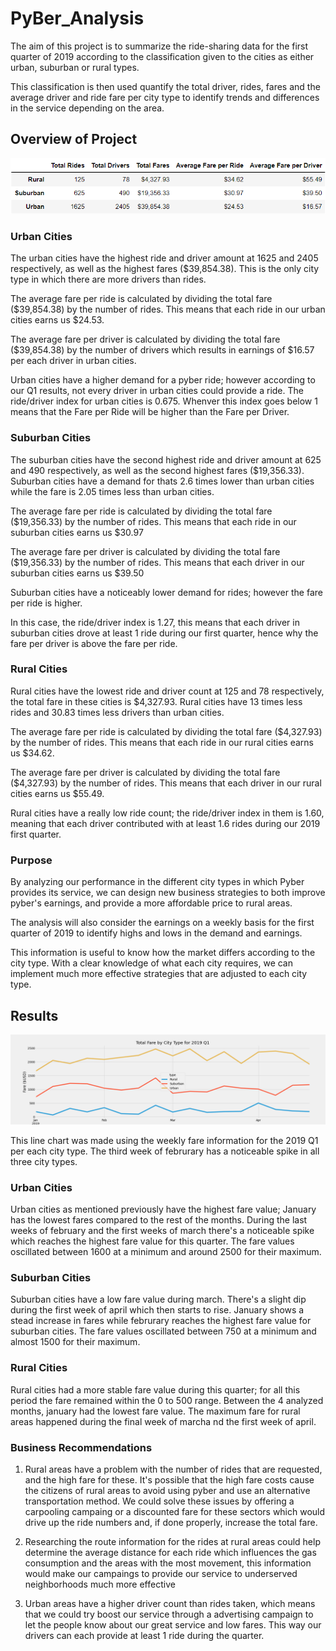 # PyBer_Analysis

The aim of this project is to summarize the ride-sharing data for the first quarter of 2019 according to the classification given to the cities as either urban, suburban or rural types. 

This classification is then used quantify the total driver, rides, fares and the average driver and ride fare per city type to identify trends and differences in the service depending on the area.

## Overview of Project

![Pyber_Summary](/Analysis/Pyber_summary_DF.png)

### Urban Cities

The urban cities have the highest ride and driver amount at 1625 and 2405 respectively, as well as the highest fares ($39,854.38). This is the only city type in which there are more drivers than rides. 

The average fare per ride is calculated by dividing the total fare ($39,854.38) by the number of rides. This means that each ride in our urban cities earns us $24.53. 

The average fare per driver is calculated by dividing the total fare ($39,854.38) by the number of drivers which results in earnings of $16.57 per each driver in urban cities.

Urban cities have a higher demand for a pyber ride; however according to our Q1 results, not every driver in urban cities could provide a ride. The ride/driver index for urban cities is 0.675. Whenver this index goes below 1 means that the Fare per Ride will be higher than the Fare per Driver.

### Suburban Cities

The suburban cities have the second highest ride and driver amount at 625 and 490 respectively, as well as the second highest fares ($19,356.33). Suburban cities have a demand for thats 2.6 times lower than urban cities while the fare is 2.05 times less than urban cities.

The average fare per ride is calculated by dividing the total fare ($19,356.33) by the number of rides. This means that each ride in our suburban cities earns us $30.97	

The average fare per driver is calculated by dividing the total fare ($19,356.33) by the number of rides. This means that each driver in our suburban cities earns us $39.50

Suburban cities have a noticeably lower demand for rides; however the fare per ride is higher.

In this case, the ride/driver index is 1.27, this means that each driver in suburban cities drove at least 1 ride during our first quarter, hence why the fare per driver is above the fare per ride.

### Rural Cities

Rural cities have the lowest ride and driver count at 125 and 78 respectively, the total fare in these cities is $4,327.93. Rural cities have 13 times less rides and 30.83 times less drivers than urban cities. 

The average fare per ride is calculated by dividing the total fare ($4,327.93) by the number of rides. This means that each ride in our rural cities earns us $34.62.	

The average fare per driver is calculated by dividing the total fare ($4,327.93) by the number of rides. This means that each driver in our rural cities earns us $55.49.

Rural cities have a really low ride count; the ride/driver index in them is 1.60, meaning that each driver contributed with at least 1.6 rides during our 2019 first quarter.

### Purpose

By analyzing our performance in the different city types in which Pyber provides its service, we can design new business strategies to both improve pyber's earnings, and provide a more affordable price to rural areas. 

The analysis will also consider the earnings on a weekly basis for the first quarter of 2019 to identify highs and lows in the demand and earnings. 

This information is useful to know how the market differs according to the city type. With a clear knowledge of what each city requires, we can implement much more effective strategies that are adjusted to each city type.

## Results

![Fare_Per_City_Type](/Analysis/Q1_Fares_per_City_Type.png)

This line chart was made using the weekly fare information for the 2019 Q1 per each city type. The third week of februrary has a noticeable spike in all three city types.

### Urban Cities
Urban cities as mentioned previously have the highest fare value; January has the lowest fares compared to the rest of the months. During the last weeks of february and the first weeks of march there's a noticeable spike which reaches the highest fare value for this quarter. The fare values oscillated between 1600 at a minimum and around 2500 for their maximum.

### Suburban Cities
Suburban cities have a low fare value during march. There's a slight dip during the first week of april which then starts to rise. January shows a stead increase in fares while februrary reaches the highest fare value for suburban cities. The fare values oscillated between 750 at a minimum and almost 1500 for their maximum.

### Rural Cities
Rural cities had a more stable fare value during this quarter; for all this period the fare remained within the 0 to 500 range. Between the 4 analyzed months, january had the lowest fare value. The maximum fare for rural areas happened during the final week of marcha nd the first week of april.

### Business Recommendations

1. Rural areas have a problem with the number of rides that are requested, and the high fare for these. It's possible that the high fare costs cause the citizens of rural areas to avoid using pyber and use an alternative transportation method. We could solve these issues by offering a carpooling campaing or a discounted fare for these sectors which would drive up the ride numbers and, if done properly, increase the total fare. 

2. Researching the route information for the rides at rural areas could help determine the average distance for each ride which influences the gas consumption and the areas with the most movement, this information would make our campaings to provide our service to underserved neighborhoods much more effective

3. Urban areas have a higher driver count than rides taken, which means that we could try boost our service through a advertising campaign to let the people know about our great service and low fares. This way our drivers can each provide at least 1 ride during the quarter.
